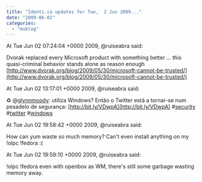 ```yaml
---
title: "Identi.ca updates for Tue,  2 Jun 2009..."
date: "2009-06-02"
categories: 
  - "mublog"
---
```


At Tue Jun 02 07:24:04 +0000 2009, @ruiseabra said:

Dvorak replaced every Microsoft product with something better … this quasi-criminal behavior stands alone as reason enough [http://www.dvorak.org/blog/2009/05/30/microsoft-cannot-be-trusted/](http://www.dvorak.org/blog/2009/05/30/microsoft-cannot-be-trusted/)

At Tue Jun 02 13:17:01 +0000 2009, @ruiseabra said:

♻ @[glynnmoody](http://identi.ca/glynnmoody): utiliza Windows? Então o Twitter está a tornar-se num pesadelo de segurança: [http://bit.ly/VDwpA](http://bit.ly/VDwpA) #[security](http://identi.ca/tag/security) #[twitter](http://identi.ca/tag/twitter) #[windows](http://identi.ca/tag/windows)

At Tue Jun 02 19:58:42 +0000 2009, @ruiseabra said:

How can yum waste so much memory? Can't even install anything on my !olpc !fedora :(

At Tue Jun 02 19:59:10 +0000 2009, @ruiseabra said:

!olpc !fedora even with openbox as WM, there's still some garbage wasting memory away.
